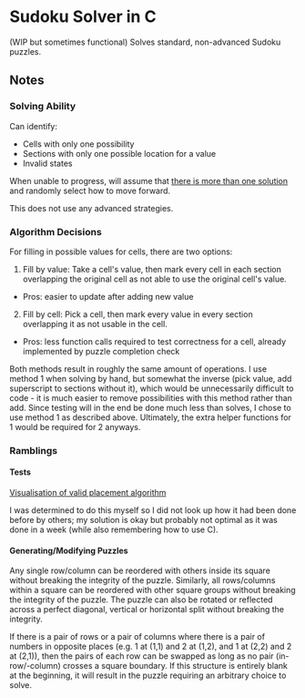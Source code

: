 # Sudoku Solver in C
(WIP but sometimes functional) Solves standard, non-advanced Sudoku puzzles. 

## Notes 

### Solving Ability
Can identify:
- Cells with only one possibility
- Sections with only one possible location for a value
- Invalid states

When unable to progress, will assume that [there is more than one solution](#splitpair) and randomly select how to move forward. 

This does not use any advanced strategies. 

### Algorithm Decisions
For filling in possible values for cells, there are two options:

1. Fill by value: Take a cell's value, then mark every cell in each section overlapping the original cell as not able to use the original cell's value. 
  - Pros: easier to update after adding new value
2. Fill by cell: Pick a cell, then mark every value in every section overlapping it as not usable in the cell. 
  - Pros: less function calls required to test correctness for a cell, already implemented by puzzle completion check

Both methods result in roughly the same amount of operations. I use method 1 when solving by hand, but somewhat the inverse (pick value, add superscript to sections without it), which would be unnecessarily difficult to code - it is much easier to remove possibilities with this method rather than add. Since testing will in the end be done much less than solves, I chose to use method 1 as described above. Ultimately, the extra helper functions for 1 would be required for 2 anyways.

### Ramblings

#### Tests
[Visualisation of valid placement algorithm](https://www.desmos.com/calculator/lgnokjg1ug)

I was determined to do this myself so I did not look up how it had been done before by others; my solution is okay but probably not optimal as it was done in a week (while also remembering how to use C). 

#### Generating/Modifying Puzzles
Any single row/column can be reordered with others inside its square without breaking the integrity of the puzzle. Similarly, all rows/columns within a square can be reordered with other square groups without breaking the integrity of the puzzle. The puzzle can also be rotated or reflected across a perfect diagonal, vertical or horizontal split without breaking the integrity. 

<a name="splitpair"></a>If there is a pair of rows or a pair of columns where there is a pair of numbers in opposite places (e.g. 1 at (1,1) and 2 at (1,2), and 1 at (2,2) and 2 at (2,1)), then the pairs of each row can be swapped as long as no pair (in-row/-column) crosses a square boundary. If this structure is entirely blank at the beginning, it will result in the puzzle requiring an arbitrary choice to solve.